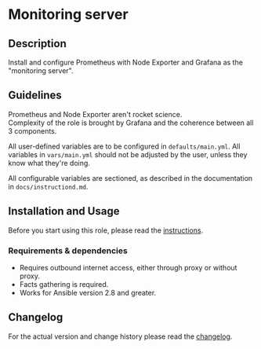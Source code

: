 # Monitoring server

## Description
Install and configure Prometheus with Node Exporter and Grafana as the "monitoring server".

## Guidelines
Prometheus and Node Exporter aren't rocket science.  
Complexity of the role is brought by Grafana and the coherence between all 3 components.

All user-defined variables are to be configured in `defaults/main.yml`.
All variables in `vars/main.yml` should not be adjusted by the user, unless they know what they're doing.

All configurable variables are sectioned, as described in the documentation in `docs/instructiond.md`.

## Installation and Usage
Before you start using this role, please read the [instructions](docs/instructions.md).

### Requirements & dependencies
- Requires outbound internet access, either through proxy or without proxy.
- Facts gathering is required.
- Works for Ansible version 2.8 and greater.

## Changelog
For the actual version and change history please read the [changelog](CHANGELOG.md).

